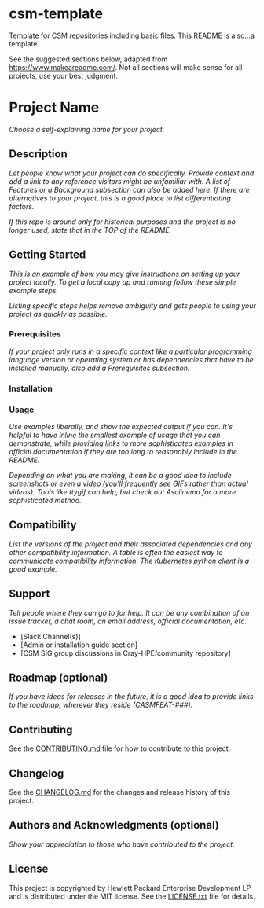 # csm-template

Template for CSM repositories including basic files. This README is also...a template.

See the suggested sections below, adapted from https://www.makeareadme.com/. Not all sections will make sense for all projects, use your best judgment.


# Project Name

_Choose a self-explaining name for your project._

## Description

_Let people know what your project can do specifically. Provide context and add a link to any reference visitors might be unfamiliar with. A list of Features or a Background subsection can also be added here. If there are alternatives to your project, this is a good place to list differentiating factors._

_If this repo is around only for historical purposes and the project is no longer used, state that in the TOP of the README._

## Getting Started

_This is an example of how you may give instructions on setting up your project locally. To get a local copy up and running follow these simple example steps._

_Listing specific steps helps remove ambiguity and gets people to using your project as quickly as possible._ 

### Prerequisites

_If your project only runs in a specific context like a particular programming language version or operating system or has dependencies that have to be installed manually, also add a Prerequisites subsection._

### Installation

### Usage

_Use examples liberally, and show the expected output if you can. It's helpful to have inline the smallest example of usage that you can demonstrate, while providing links to more sophisticated examples in official documentation if they are too long to reasonably include in the README._

_Depending on what you are making, it can be a good idea to include screenshots or even a video (you'll frequently see GIFs rather than actual videos). Tools like ttygif can help, but check out Asciinema for a more sophisticated method._

## Compatibility

_List the versions of the project and their associated dependencies and any other compatibility information. A table is often the easiest way to communicate compatibility information. The [Kubernetes python client](https://github.com/kubernetes-client/python#compatibility) is a good example._

## Support

_Tell people where they can go to for help. It can be any combination of an issue tracker, a chat room, an email address, official documentation, etc._

* [Slack Channel(s)]
* [Admin or installation guide section]
* [CSM SIG group discussions in Cray-HPE/community repository]

## Roadmap (optional)

_If you have ideas for releases in the future, it is a good idea to provide links to the roadmap, wherever they reside (CASMFEAT-###)._

## Contributing

See the [CONTRIBUTING.md](CONTRIBUTING.md) file for how to contribute to this project.

## Changelog

See the [CHANGELOG.md](CHANGELOG.md) for the changes and release history of this project.

## Authors and Acknowledgments (optional)

_Show your appreciation to those who have contributed to the project._

## License

This project is copyrighted by Hewlett Packard Enterprise Development LP and is distributed under the MIT license. See the [LICENSE.txt](LICENSE.txt) file for details.
